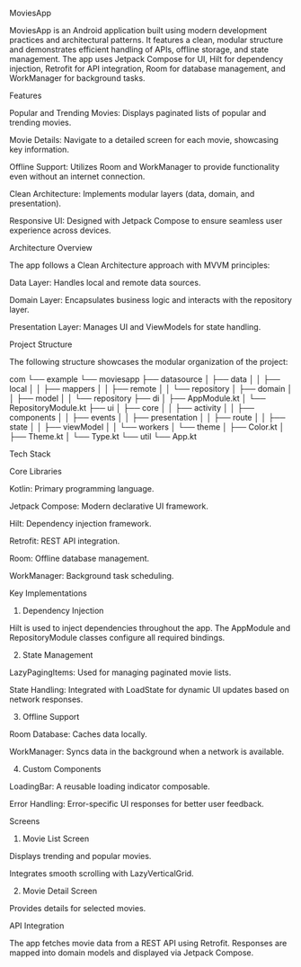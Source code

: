 MoviesApp

MoviesApp is an Android application built using modern development practices and architectural patterns. It features a clean, modular structure and demonstrates efficient handling of APIs, offline storage, and state management. The app uses Jetpack Compose for UI, Hilt for dependency injection, Retrofit for API integration, Room for database management, and WorkManager for background tasks.


Features

Popular and Trending Movies: Displays paginated lists of popular and trending movies.

Movie Details: Navigate to a detailed screen for each movie, showcasing key information.

Offline Support: Utilizes Room and WorkManager to provide functionality even without an internet connection.

Clean Architecture: Implements modular layers (data, domain, and presentation).

Responsive UI: Designed with Jetpack Compose to ensure seamless user experience across devices.

Architecture Overview

The app follows a Clean Architecture approach with MVVM principles:

Data Layer: Handles local and remote data sources.

Domain Layer: Encapsulates business logic and interacts with the repository layer.

Presentation Layer: Manages UI and ViewModels for state handling.

Project Structure

The following structure showcases the modular organization of the project:

com
└── example
    └── moviesapp
        ├── datasource
        │   ├── data
        │   │   ├── local
        │   │   ├── mappers
        │   │   ├── remote
        │   │   └── repository
        │   ├── domain
        │   │   ├── model
        │   │   └── repository
        ├── di
        │   ├── AppModule.kt
        │   └── RepositoryModule.kt
        ├── ui
        │   ├── core
        │   │   ├── activity
        │   │   ├── components
        │   │   ├── events
        │   │   ├── presentation
        │   │   ├── route
        │   │   ├── state
        │   │   ├── viewModel
        │   │   └── workers
        │   └── theme
        │       ├── Color.kt
        │       ├── Theme.kt
        │       └── Type.kt
        └── util
            └── App.kt

Tech Stack

Core Libraries

Kotlin: Primary programming language.

Jetpack Compose: Modern declarative UI framework.

Hilt: Dependency injection framework.

Retrofit: REST API integration.

Room: Offline database management.

WorkManager: Background task scheduling.

Key Implementations

1. Dependency Injection

Hilt is used to inject dependencies throughout the app. The AppModule and RepositoryModule classes configure all required bindings.

2. State Management

LazyPagingItems: Used for managing paginated movie lists.

State Handling: Integrated with LoadState for dynamic UI updates based on network responses.

3. Offline Support

Room Database: Caches data locally.

WorkManager: Syncs data in the background when a network is available.

4. Custom Components

LoadingBar: A reusable loading indicator composable.

Error Handling: Error-specific UI responses for better user feedback.

Screens

1. Movie List Screen

Displays trending and popular movies.

Integrates smooth scrolling with LazyVerticalGrid.

2. Movie Detail Screen

Provides details for selected movies.

API Integration

The app fetches movie data from a REST API using Retrofit. Responses are mapped into domain models and displayed via Jetpack Compose.
